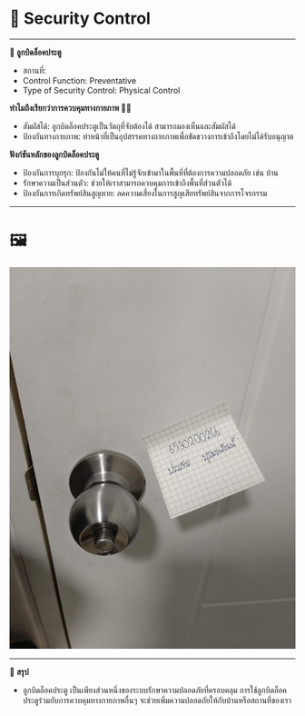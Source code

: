 # 🔐 Security Control

---

**🔑 ลูกบิดล็อคประตู**
- สถานที่:
- Control Function: Preventative
- Type of Security Control: Physical Control<br>

**ทำไมถึงเรียกว่าการควบคุมทางกายภาพ 🤔❔**
- สัมผัสได้: ลูกบิดล็อคประตูเป็นวัตถุที่จับต้องได้ สามารถมองเห็นและสัมผัสได้
- ป้องกันทางกายภาพ: ทำหน้าที่เป็นอุปสรรคทางกายภาพเพื่อขัดขวางการเข้าถึงโดยไม่ได้รับอนุญาต

**ฟังก์ชันหลักของลูกบิดล็อคประตู**
- ป้องกันการบุกรุก: ป้องกันไม่ให้คนที่ไม่รู้จักเข้ามาในพื้นที่ที่ต้องการความปลอดภัย เช่น บ้าน
- รักษาความเป็นส่วนตัว: ช่วยให้เราสามารถควบคุมการเข้าถึงพื้นที่ส่วนตัวได้
- ป้องกันการเกิดทรัพย์สินสูญหาย: ลดความเสี่ยงในการสูญเสียทรัพย์สินจากการโจรกรรม

---

# 🖼️
![Look](Img/Look.jpg)<br>

---

**📃 สรุป**
- ลูกบิดล็อคประตู เป็นเพียงส่วนหนึ่งของระบบรักษาความปลอดภัยที่ครอบคลุม การใช้ลูกบิดล็อคประตูร่วมกับการควบคุมทางกายภาพอื่นๆ จะช่วยเพิ่มความปลอดภัยให้กับบ้านหรือสถานที่ของเรา
